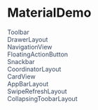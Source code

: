 # MaterialDemo

<span style="color:#374760">Toolbar</span><br>
<span style="color:#374760">DrawerLayout</span><br>
<span style="color:#374760">NavigationView</span><br>
<span style="color:#374760">FloatingActionButton</span><br>
<span style="color:#374760">Snackbar</span><br>
<span style="color:#374760">CoordinatorLayout</span><br>
<span style="color:#374760">CardView</span><br>
<span style="color:#374760">AppBarLayout</span><br>
<span style="color:#374760">SwipeRefreshLayout</span><br>
<span style="color:#374760">CollapsingToobarLayout</span><br>
